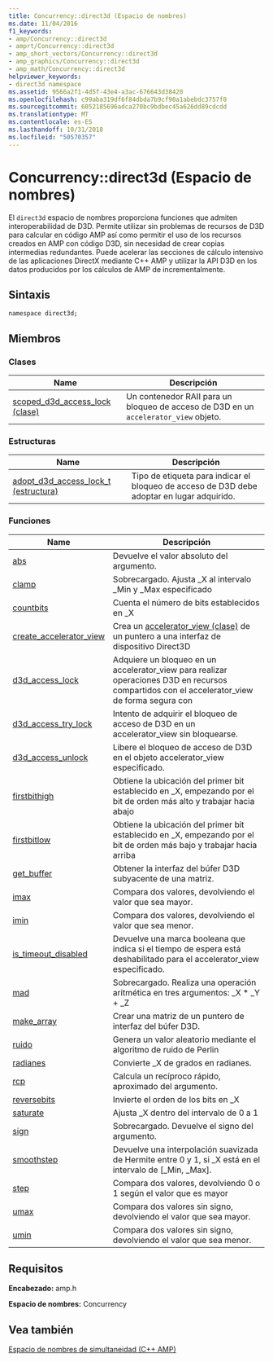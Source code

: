 ```yaml
---
title: Concurrency::direct3d (Espacio de nombres)
ms.date: 11/04/2016
f1_keywords:
- amp/Concurrency::direct3d
- amprt/Concurrency::direct3d
- amp_short_vectors/Concurrency::direct3d
- amp_graphics/Concurrency::direct3d
- amp_math/Concurrency::direct3d
helpviewer_keywords:
- direct3d namespace
ms.assetid: 9566a2f1-4d5f-43e4-a3ac-676643d38420
ms.openlocfilehash: c99aba319df6f84dbda7b9cf90a1abebdc3757f0
ms.sourcegitcommit: 6052185696adca270bc9bdbec45a626dd89cdcdd
ms.translationtype: MT
ms.contentlocale: es-ES
ms.lasthandoff: 10/31/2018
ms.locfileid: "50570357"
---
```

# <a name="concurrencydirect3d-namespace"></a>Concurrency::direct3d (Espacio de nombres)

El `direct3d` espacio de nombres proporciona funciones que admiten interoperabilidad de D3D. Permite utilizar sin problemas de recursos de D3D para calcular en código AMP así como permitir el uso de los recursos creados en AMP con código D3D, sin necesidad de crear copias intermedias redundantes. Puede acelerar las secciones de cálculo intensivo de las aplicaciones DirectX mediante C++ AMP y utilizar la API D3D en los datos producidos por los cálculos de AMP de incrementalmente.

## <a name="syntax"></a>Sintaxis

```
namespace direct3d;
```

## <a name="members"></a>Miembros

### <a name="classes"></a>Clases

|Name|Descripción|
|----------|-----------------|
|[scoped_d3d_access_lock (clase)](scoped-d3d-access-lock-class.md)|Un contenedor RAII para un bloqueo de acceso de D3D en un `accelerator_view` objeto.|

### <a name="structures"></a>Estructuras

|Name|Descripción|
|----------|-----------------|
|[adopt_d3d_access_lock_t (estructura)](adopt-d3d-access-lock-t-structure.md)|Tipo de etiqueta para indicar el bloqueo de acceso de D3D debe adoptar en lugar adquirido.|

### <a name="functions"></a>Funciones

|Name|Descripción|
|----------|-----------------|
|[abs](concurrency-direct3d-namespace-functions-amp.md#abs)|Devuelve el valor absoluto del argumento.|
|[clamp](concurrency-direct3d-namespace-functions-amp.md#clamp)|Sobrecargado. Ajusta _X al intervalo _Min y _Max especificado|
|[countbits](concurrency-direct3d-namespace-functions-amp.md#countbits)|Cuenta el número de bits establecidos en _X|
|[create_accelerator_view](concurrency-direct3d-namespace-functions-amp.md#create_accelerator_view)|Crea un [accelerator_view (clase)](accelerator-view-class.md) de un puntero a una interfaz de dispositivo Direct3D|
|[d3d_access_lock](concurrency-direct3d-namespace-functions-amp.md#d3d_access_lock)|Adquiere un bloqueo en un accelerator_view para realizar operaciones D3D en recursos compartidos con el accelerator_view de forma segura con|
|[d3d_access_try_lock](concurrency-direct3d-namespace-functions-amp.md#d3d_access_try_lock)|Intento de adquirir el bloqueo de acceso de D3D en un accelerator_view sin bloquearse.|
|[d3d_access_unlock](concurrency-direct3d-namespace-functions-amp.md#d3d_access_unlock)|Libere el bloqueo de acceso de D3D en el objeto accelerator_view especificado.|
|[firstbithigh](concurrency-direct3d-namespace-functions-amp.md#firstbithigh)|Obtiene la ubicación del primer bit establecido en _X, empezando por el bit de orden más alto y trabajar hacia abajo|
|[firstbitlow](concurrency-direct3d-namespace-functions-amp.md#firstbitlow)|Obtiene la ubicación del primer bit establecido en _X, empezando por el bit de orden más bajo y trabajar hacia arriba|
|[get_buffer](concurrency-direct3d-namespace-functions-amp.md#get_buffer)|Obtener la interfaz del búfer D3D subyacente de una matriz.|
|[imax](concurrency-direct3d-namespace-functions-amp.md#imax)|Compara dos valores, devolviendo el valor que sea mayor.|
|[imin](concurrency-direct3d-namespace-functions-amp.md#imin)|Compara dos valores, devolviendo el valor que sea menor.|
|[is_timeout_disabled](concurrency-direct3d-namespace-functions-amp.md#is_timeout_disabled)|Devuelve una marca booleana que indica si el tiempo de espera está deshabilitado para el accelerator_view especificado.|
|[mad](concurrency-direct3d-namespace-functions-amp.md#mad)|Sobrecargado. Realiza una operación aritmética en tres argumentos: _X \* _Y + _Z|
|[make_array](concurrency-direct3d-namespace-functions-amp.md#make_array)|Crear una matriz de un puntero de interfaz del búfer D3D.|
|[ruido](concurrency-direct3d-namespace-functions-amp.md#noise)|Genera un valor aleatorio mediante el algoritmo de ruido de Perlin|
|[radianes](concurrency-direct3d-namespace-functions-amp.md#radians)|Convierte _X de grados en radianes.|
|[rcp](concurrency-direct3d-namespace-functions-amp.md#rcp)|Calcula un recíproco rápido, aproximado del argumento.|
|[reversebits](concurrency-direct3d-namespace-functions-amp.md#reversebits)|Invierte el orden de los bits en _X|
|[saturate](concurrency-direct3d-namespace-functions-amp.md#saturate)|Ajusta _X dentro del intervalo de 0 a 1|
|[sign](concurrency-direct3d-namespace-functions-amp.md#sign)|Sobrecargado. Devuelve el signo del argumento.|
|[smoothstep](concurrency-direct3d-namespace-functions-amp.md#smoothstep)|Devuelve una interpolación suavizada de Hermite entre 0 y 1, si _X está en el intervalo de [_Min, _Max].|
|[step](concurrency-direct3d-namespace-functions-amp.md#step)|Compara dos valores, devolviendo 0 o 1 según el valor que es mayor|
|[umax](concurrency-direct3d-namespace-functions-amp.md#umax)|Compara dos valores sin signo, devolviendo el valor que sea mayor.|
|[umin](concurrency-direct3d-namespace-functions-amp.md#umin)|Compara dos valores sin signo, devolviendo el valor que sea menor.|

## <a name="requirements"></a>Requisitos

**Encabezado:** amp.h

**Espacio de nombres:** Concurrency

## <a name="see-also"></a>Vea también

[Espacio de nombres de simultaneidad (C++ AMP)](concurrency-namespace-cpp-amp.md)
